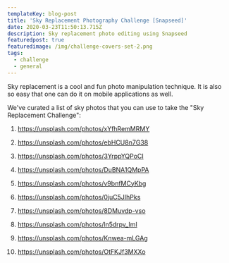 ```yaml
---
templateKey: blog-post
title: 'Sky Replacement Photography Challenge [Snapseed]'
date: 2020-03-23T11:50:13.715Z
description: Sky replacement photo editing using Snapseed
featuredpost: true
featuredimage: /img/challenge-covers-set-2.png
tags:
  - challenge
  - general
---
```

Sky replacement is a cool and fun photo manipulation technique. It is also so easy that one can do it on mobile applications as well.

We've curated a list of sky photos that you can use to take the "Sky Replacement Challenge":

1. https://unsplash.com/photos/xYfhRemMRMY

2. https://unsplash.com/photos/ebHCU8n7G38

3. https://unsplash.com/photos/3YrppYQPoCI

4. https://unsplash.com/photos/DuBNA1QMpPA

5. https://unsplash.com/photos/v9bnfMCyKbg

6. https://unsplash.com/photos/0juC5JIhPks

7. https://unsplash.com/photos/8DMuvdp-vso

8. https://unsplash.com/photos/ln5drpv_ImI

9. https://unsplash.com/photos/Knwea-mLGAg

10. https://unsplash.com/photos/OtFKJf3MXXo
